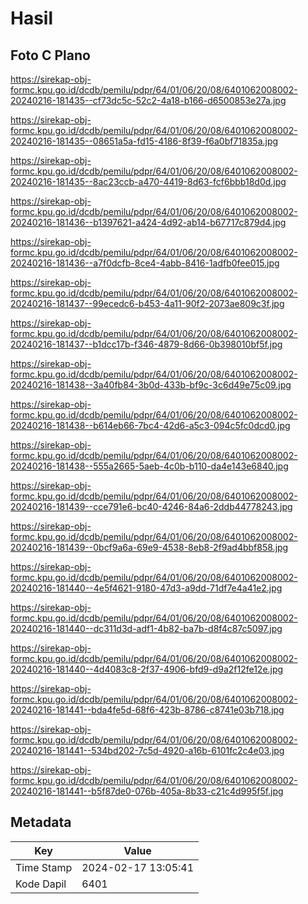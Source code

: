 # Hasil

## Foto C Plano

https://sirekap-obj-formc.kpu.go.id/dcdb/pemilu/pdpr/64/01/06/20/08/6401062008002-20240216-181435--cf73dc5c-52c2-4a18-b166-d6500853e27a.jpg

https://sirekap-obj-formc.kpu.go.id/dcdb/pemilu/pdpr/64/01/06/20/08/6401062008002-20240216-181435--08651a5a-fd15-4186-8f39-f6a0bf71835a.jpg

https://sirekap-obj-formc.kpu.go.id/dcdb/pemilu/pdpr/64/01/06/20/08/6401062008002-20240216-181435--8ac23ccb-a470-4419-8d63-fcf6bbb18d0d.jpg

https://sirekap-obj-formc.kpu.go.id/dcdb/pemilu/pdpr/64/01/06/20/08/6401062008002-20240216-181436--b1397621-a424-4d92-ab14-b67717c879d4.jpg

https://sirekap-obj-formc.kpu.go.id/dcdb/pemilu/pdpr/64/01/06/20/08/6401062008002-20240216-181436--a7f0dcfb-8ce4-4abb-8416-1adfb0fee015.jpg

https://sirekap-obj-formc.kpu.go.id/dcdb/pemilu/pdpr/64/01/06/20/08/6401062008002-20240216-181437--99ecedc6-b453-4a11-90f2-2073ae809c3f.jpg

https://sirekap-obj-formc.kpu.go.id/dcdb/pemilu/pdpr/64/01/06/20/08/6401062008002-20240216-181437--b1dcc17b-f346-4879-8d66-0b398010bf5f.jpg

https://sirekap-obj-formc.kpu.go.id/dcdb/pemilu/pdpr/64/01/06/20/08/6401062008002-20240216-181438--3a40fb84-3b0d-433b-bf9c-3c6d49e75c09.jpg

https://sirekap-obj-formc.kpu.go.id/dcdb/pemilu/pdpr/64/01/06/20/08/6401062008002-20240216-181438--b614eb66-7bc4-42d6-a5c3-094c5fc0dcd0.jpg

https://sirekap-obj-formc.kpu.go.id/dcdb/pemilu/pdpr/64/01/06/20/08/6401062008002-20240216-181438--555a2665-5aeb-4c0b-b110-da4e143e6840.jpg

https://sirekap-obj-formc.kpu.go.id/dcdb/pemilu/pdpr/64/01/06/20/08/6401062008002-20240216-181439--cce791e6-bc40-4246-84a6-2ddb44778243.jpg

https://sirekap-obj-formc.kpu.go.id/dcdb/pemilu/pdpr/64/01/06/20/08/6401062008002-20240216-181439--0bcf9a6a-69e9-4538-8eb8-2f9ad4bbf858.jpg

https://sirekap-obj-formc.kpu.go.id/dcdb/pemilu/pdpr/64/01/06/20/08/6401062008002-20240216-181440--4e5f4621-9180-47d3-a9dd-71df7e4a41e2.jpg

https://sirekap-obj-formc.kpu.go.id/dcdb/pemilu/pdpr/64/01/06/20/08/6401062008002-20240216-181440--dc311d3d-adf1-4b82-ba7b-d8f4c87c5097.jpg

https://sirekap-obj-formc.kpu.go.id/dcdb/pemilu/pdpr/64/01/06/20/08/6401062008002-20240216-181440--4d4083c8-2f37-4906-bfd9-d9a2f12fe12e.jpg

https://sirekap-obj-formc.kpu.go.id/dcdb/pemilu/pdpr/64/01/06/20/08/6401062008002-20240216-181441--bda4fe5d-68f6-423b-8786-c8741e03b718.jpg

https://sirekap-obj-formc.kpu.go.id/dcdb/pemilu/pdpr/64/01/06/20/08/6401062008002-20240216-181441--534bd202-7c5d-4920-a16b-6101fc2c4e03.jpg

https://sirekap-obj-formc.kpu.go.id/dcdb/pemilu/pdpr/64/01/06/20/08/6401062008002-20240216-181441--b5f87de0-076b-405a-8b33-c21c4d995f5f.jpg


## Metadata

| Key        | Value               |
| ---------- | ------------------- |
| Time Stamp | 2024-02-17 13:05:41 |
| Kode Dapil | 6401                |



